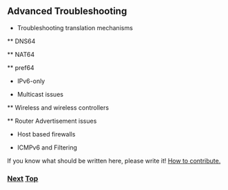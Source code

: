 ## Advanced Troubleshooting

* Troubleshooting translation mechanisms

** DNS64

** NAT64

** pref64

* IPv6-only

* Multicast issues

** Wireless and wireless controllers

** Router Advertisement issues

* Host based firewalls

* ICMPv6 and Filtering


If you know what should be written here, please write it!
[How to contribute.](https://github.com/becarpenter/book6/blob/main/1.%20Introduction%20and%20Foreword/How%20to%20contribute.md#how-to-contribute)

<!-- Link lines generated automatically; do not delete -->

### [<ins>Next</ins>](Tools.md) [<ins>Top</ins>](09.%20Troubleshooting.md)
